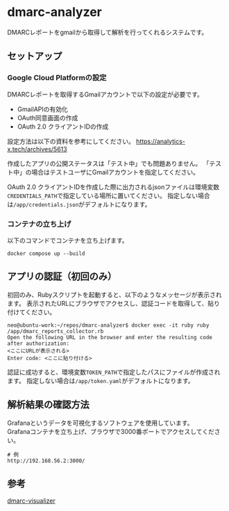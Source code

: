 # dmarc-analyzer

DMARCレポートをgmailから取得して解析を行ってくれるシステムです。

## セットアップ

### Google Cloud Platformの設定

DMARCレポートを取得するGmailアカウントで以下の設定が必要です。

- GmailAPIの有効化
- OAuth同意画面の作成
- OAuth 2.0 クライアントIDの作成

設定方法は以下の資料を参考にしてください。
https://analytics-x.tech/archives/5613

作成したアプリの公開ステータスは「テスト中」でも問題ありません。
「テスト中」の場合はテストユーザにGmailアカウントを指定してください。

OAuth 2.0 クライアントIDを作成した際に出力されるjsonファイルは環境変数`CREDENTIALS_PATH`で指定している場所に置いてください。
指定しない場合は`/app/credentials.json`がデフォルトになります。

### コンテナの立ち上げ
以下のコマンドでコンテナを立ち上げます。
```
docker compose up --build
```


## アプリの認証（初回のみ）
初回のみ、Rubyスクリプトを起動すると、以下のようなメッセージが表示されます。
表示されたURLにブラウザでアクセスし、認証コードを取得して、貼り付けてください。

```
neo@ubuntu-work:~/repos/dmarc-analyzer$ docker exec -it ruby ruby /app/dmarc_reports_collector.rb
Open the following URL in the browser and enter the resulting code after authorization:
<ここにURLが表示される>
Enter code: <ここに貼り付ける>
```

認証に成功すると、環境変数`TOKEN_PATH`で指定したパスにファイルが作成されます。
指定しない場合は`/app/token.yaml`がデフォルトになります。

## 解析結果の確認方法
Grafanaというデータを可視化するソフトウェアを使用しています。  
Grafanaコンテナを立ち上げ、ブラウザで3000番ポートでアクセスしてください。  
```
# 例
http://192.168.56.2:3000/
```

## 参考
[dmarc-visualizer](https://github.com/debricked/dmarc-visualizer)